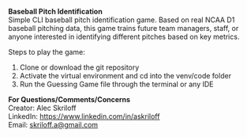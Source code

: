 **Baseball Pitch Identification**<br />
Simple CLI baseball pitch identification game. Based on real NCAA D1 baseball pitching data, this game trains future team managers, staff, or anyone interested in identifying different pitches based on key metrics.

Steps to play the game:

1) Clone or download the git repository
2) Activate the virtual environment and cd into the venv/code folder
3) Run the Guessing Game file through the terminal or any IDE

**For Questions/Comments/Concerns**<br />
Creator: Alec Skriloff<br />
LinkedIn: https://www.linkedin.com/in/askriloff<br />
Email: skriloff.a@gmail.com
